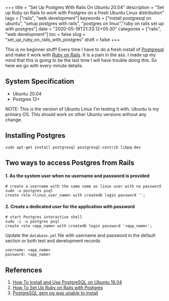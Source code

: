 +++
title = "Set Up Postgres With Rails On Ubuntu 20.04"
description = "Set up Ruby on Rails to work with Postgres on a fresh Ubuntu Linux distribution"
tags = ["rails", "web development"]
keywords = ["install postgresql on ubuntu", "setup postgres with rails", "postgres on linux","ruby on rails set up with postgres"]
date = "2020-05-19T21:33:12+05:30"
categories = ["rails", "web development"]
toc = false
slug = "set_up_ruby_on_rails_with_postgres"
draft = false
+++


This is no beginner stuff! Every time I have to do a fresh install of [Postgresql](https://www.postgresql.org/) and make it work with [Ruby on Rails](https://rubyonrails.org/). It is a pain in the ass. I made up my mind that this is going to be the last time I will have trouble doing this. So here we go with every minute details.

## System Specification
- Ubuntu 20.04
- Postgres 12+

NOTE: This is the version of Ubuntu Linux I'm testing it with. Ubuntu is my primary OS. This should work on other Ubuntu versions without any change. 

## Installing Postgres
```
sudo apt-get install postgresql postgresql-contrib libpq-dev
```

## Two ways to access Postgres from Rails

#### 1. As the system user when no username and password is provided

```
# create a username with the same name as linux user with no password
sudo -u postgres psql
create role <linux_user_name> with createdb login password '';
```

#### 2. Create a dedicated user for the application with password

```
# start Postgres interactive shell
sudo -i -u postgres psql
create role <app_name> with createdb login password '<app_name>';
```

Update the `database.yml` file with username and password in the default section or both test and development records

```
username: <app_name>
password: <app_name>
```

## References
1. [How To Install and Use PostgreSQL on Ubuntu 18.04](https://www.digitalocean.com/community/tutorials/how-to-install-and-use-postgresql-on-ubuntu-18-04)
2. [How To Set Up Ruby on Rails with Postgres](https://www.digitalocean.com/community/tutorials/how-to-set-up-ruby-on-rails-with-postgres)
3. [PostgreSQL gem pg was unable to install](https://stackoverflow.com/questions/13702417/postgresql-gem-pg-was-unable-to-install)